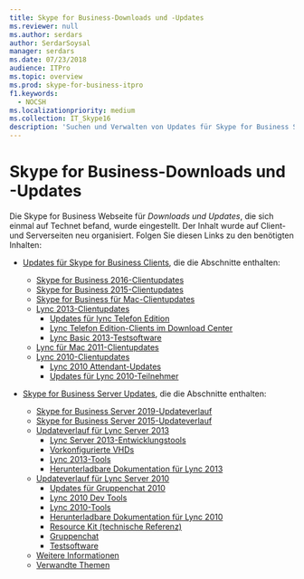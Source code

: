 ```yaml
---
title: Skype for Business-Downloads und -Updates
ms.reviewer: null
ms.author: serdars
author: SerdarSoysal
manager: serdars
ms.date: 07/23/2018
audience: ITPro
ms.topic: overview
ms.prod: skype-for-business-itpro
f1.keywords:
  - NOCSH
ms.localizationpriority: medium
ms.collection: IT_Skype16
description: 'Suchen und Verwalten von Updates für Skype for Business Server oder Lync 2013. Verwenden Sie die Links, um weitere Informationen zu erhalten und dann die Updates herunterzuladen.'
---
```


# <a name="skype-for-business-downloads-and-updates"></a>Skype for Business-Downloads und -Updates

Die Skype for Business Webseite für _Downloads und Updates_, die sich einmal auf Technet befand, wurde eingestellt. Der Inhalt wurde auf Client- und Serverseiten neu organisiert. Folgen Sie diesen Links zu den benötigten Inhalten:

- [Updates für Skype for Business Clients](sfb-client-updates.md), die die Abschnitte enthalten:
    - [Skype for Business 2016-Clientupdates](sfb-client-updates.md#skype-for-business-2016-client-updates)
    - [Skype for Business 2015-Clientupdates](sfb-client-updates.md#skype-for-business-2015-client-updates)
    - [Skype for Business für Mac-Clientupdates](sfb-client-updates.md)
    - [Lync 2013-Clientupdates](sfb-client-updates.md)
        - [Updates für lync Telefon Edition](sfb-client-updates.md#lync-phone-edition-updates)
        - [Lync Telefon Edition-Clients im Download Center](sfb-client-updates.md#lync-phone-edition-clients-on-download-center)
        - [Lync Basic 2013-Testsoftware](sfb-client-updates.md)
    - [Lync für Mac 2011-Clientupdates](sfb-client-updates.md#lync-for-mac-2011-client-updates)
    - [Lync 2010-Clientupdates](sfb-client-updates.md#lync-2010-client-updates)
        - [Lync 2010 Attendant-Updates](sfb-client-updates.md#lync-2010-attendant-updates)
        - [Updates für Lync 2010-Teilnehmer](sfb-client-updates.md#lync-2010-attendee-updates)

- [Skype for Business Server Updates](sfb-server-updates.md), die die Abschnitte enthalten:
    - [Skype for Business Server 2019-Updateverlauf](sfb-server-updates.md#skype-for-business-server-2019-update-history)
    - [Skype for Business Server 2015-Updateverlauf](sfb-server-updates.md#skype-for-business-server-2015-update-history)
    - [Updateverlauf für Lync Server 2013](sfb-server-updates.md#lync-server-2013-update-history)
        - [Lync Server 2013-Entwicklungstools](sfb-server-updates.md#lync-server-2013-dev-tools)
        - [Vorkonfigurierte VHDs](sfb-server-updates.md#pre-configured-vhds)
        - [Lync 2013-Tools](sfb-server-updates.md#lync-2013-tools)
        - [Herunterladbare Dokumentation für Lync 2013](sfb-server-updates.md#lync-2013-downloadable-documentation)
    - [Updateverlauf für Lync Server 2010](sfb-server-updates.md#lync-server-2010-update-history)
        - [Updates für Gruppenchat 2010](sfb-server-updates.md#group-chat-2010-updates)
        - [Lync 2010 Dev Tools](sfb-server-updates.md#lync-2010-dev-tools)
        - [Lync 2010-Tools](sfb-server-updates.md#lync-2010-tools)
        - [Herunterladbare Dokumentation für Lync 2010](sfb-server-updates.md#lync-2010-downloadable-documentation)
        - [Resource Kit (technische Referenz)](sfb-server-updates.md#resource-kit-technical-reference)
        - [Gruppenchat](sfb-server-updates.md#group-chat)
        - [Testsoftware](sfb-server-updates.md#trial-software)
    - [Weitere Informationen](sfb-server-updates.md#additional-information)
    - [Verwandte Themen](sfb-server-updates.md#related-topics)
